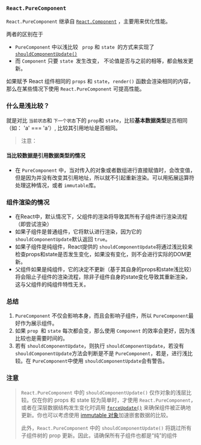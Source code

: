 ### `React.PureComponent`

`React.PureComponent` 继承自 [`React.Component`](https://zh-hans.reactjs.org/docs/react-api.html#reactcomponent) ，主要用来优化性能。

两者的区别在于

- `PureComponent` 中以浅比较 ` prop` 和 `state `的方式来实现了[`shouldComponentUpdate()`](https://zh-hans.reactjs.org/docs/react-component.html#shouldcomponentupdate)
- 而 `Component` 只要 `state `发生改变， 不论值是否与之前的相等，都会触发更新。

如果赋予 React 组件相同的 `props` 和 `state`，`render()` 函数会渲染相同的内容，那么在某些情况下使用 `React.PureComponent` 可提高性能。

### 什么是浅比较？

就是对比 `当前状态`和 `下一个状态`下的 `prop`和 `state`，比较**基本数据类型**是否相同（如： 'a' === 'a'）, 比较其引用地址是否相同。

> 注意：

#### 当比较数据是引用数据类型的情况

- 在 `PureComponent` 中，当对传入的对象或者数组进行直接赋值时，会改变值，但是因为并没有改变其引用地址，所以就不引起重新渲染。可以用拓展运算符处理这种情况，或者 `immutable`库。

### 组件渲染的情况

- 在React中，默认情况下，父组件的渲染将导致其所有子组件进行渲染流程（即尝试渲染）
- 如果子组件是普通组件，它将默认进行渲染，因为它的 `shouldComponentUpdate`默认返回 `true`。
- 如果子组件是纯组件，React提供的 `shouldComponentUpdate`将通过浅比较来检查props和state是否发生变化，如果没有变化，则不会进行实际的DOM更新。
- 父组件如果是纯组件，它的决定不更新（基于其自身的props和state浅比较）将会阻止子组件的渲染流程，除非子组件自身的state变化导致其重新渲染，这与父组件的纯组件特性无关。

### 总结

1. `PureComponent` 不仅会影响本身，而且会影响子组件，所以 `PureComponent`最好作为展示组件。
2. 如果 `prop `和 `state` 每次都会变，那么使用 `Component` 的效率会更好，因为浅比较也是需要时间的。
3. 若有 `shouldComponentUpdate`，则执行 `shouldComponentUpdate`，若没有 `shouldComponentUpdate`方法会判断是不是 `PureComponent`，若是，进行浅比较。在 `PureComponent`中使用 `shouldComponentUpdate`会有警告。

### 注意

> `React.PureComponent` 中的 `shouldComponentUpdate()` 仅作对象的浅层比较。仅在你的 props 和 state 较为简单时，才使用 `React.PureComponent`，或者在深层数据结构发生变化时调用 [`forceUpdate()`](https://zh-hans.reactjs.org/docs/react-component.html#forceupdate) 来确保组件被正确地更新。你也可以考虑使用 [immutable 对象](https://facebook.github.io/immutable-js/)加速嵌套数据的比较。
>
> 此外，`React.PureComponent` 中的 `shouldComponentUpdate()` 将跳过所有子组件树的 prop 更新。因此，请确保所有子组件也都是“纯”的组件
